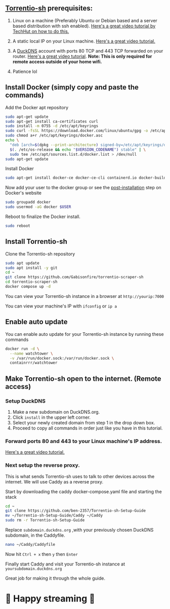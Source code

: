 

## [Torrentio-sh](https://github.com/Gabisonfire/torrentio-scraper-sh) prerequisites:

 1. Linux on a machine (Preferably Ubuntu or Debian based and a server based distribution with ssh enabled). [Here's a great video tutorial by TechHut on how to do this.](https://www.youtube.com/watch?v=K2m52F0S2w8) 
 
 2. A static local IP on your Linux machine. [Here's a great video tutorial.](https://www.youtube.com/watch?v=fayx4jWqyWk)
 
 3. A [DuckDNS](https://www.duckdns.org/) account with ports 80 TCP and 443 TCP forwarded on your router. [Here's a great video tutorial](https://www.youtube.com/watch?v=B9jH8QPsVOw). ****Note: This is only required for remote access outside of your home wifi.****
 
 4. Patience lol

## Install Docker (simply copy and paste the commands)

Add the Docker apt repository

```bash
sudo apt-get update
sudo apt-get install ca-certificates curl
sudo install -m 0755 -d /etc/apt/keyrings
sudo curl -fsSL https://download.docker.com/linux/ubuntu/gpg -o /etc/apt/keyrings/docker.asc
sudo chmod a+r /etc/apt/keyrings/docker.asc
echo \
  "deb [arch=$(dpkg --print-architecture) signed-by=/etc/apt/keyrings/docker.asc] https://download.docker.com/linux/ubuntu \
  $(. /etc/os-release && echo "$VERSION_CODENAME") stable" | \
  sudo tee /etc/apt/sources.list.d/docker.list > /dev/null
sudo apt-get update
```
Install Docker
```bash
sudo apt-get install docker-ce docker-ce-cli containerd.io docker-buildx-plugin docker-compose-plugin docker-compose
```
Now add your user to the docker group or see the [post-installation](https://docs.docker.com/engine/install/linux-postinstall/) step on Docker's website
```bash
sudo groupadd docker
sudo usermod -aG docker $USER
```
Reboot to finalize the Docker install.
```bash
sudo reboot
```

## Install Torrentio-sh

Clone the Torrentio-sh repository
```bash
sudo apt update
sudo apt install -y git
cd ~
git clone https://github.com/Gabisonfire/torrentio-scraper-sh
cd torrentio-scraper-sh
docker compose up -d
```
You can view your Torrentio-sh instance in a browser at ```http://yourip:7000```

You can view your machine's IP with ```ifconfig```  or ```ip a```  

## Enable auto update

You can enable auto update for your Torrentio-sh instance by running these commands

```bash
docker run -d \
  --name watchtower \
  -v /var/run/docker.sock:/var/run/docker.sock \
  containrrr/watchtower
```

## Make Torrentio-sh open to the internet. (Remote access)

### Setup DuckDNS

 1. Make a new subdomain on DuckDNS.org.
 2. Click ```install``` in the upper left corner.
 3. Select your newly created domain from step 1 in the drop down box.
 4. Proceed to copy all commands in order just like you have in this tutorial.

### Forward ports 80 and 443 to your Linux machine's IP address. 
[Here's a great video tutorial.](https://www.youtube.com/watch?v=B9jH8QPsVOw)

### Next setup the reverse proxy. 
This is what sends Torrentio-sh uses to talk to other devices across the internet. We will use Caddy as a reverse proxy.

Start by downloading the caddy docker-compose.yaml file and starting the stack
```bash
cd ~
git clone https://github.com/ben-2357/Torrentio-sh-Setup-Guide
mv ~/Torrentio-sh-Setup-Guide/Caddy ~/Caddy
sudo rm -r Torrentio-sh-Setup-Guide
```
Replace ```subdomain.duckdns.org``` ,with your previously chosen DuckDNS subdomain, in the Caddyfile.
```bash
nano ~/Caddy/Caddyfile
```
Now hit ```Ctrl + x``` then ```y``` then ```Enter```

Finally start Caddy and visit your Torrentio-sh instance at ```yoursubdomain.duckdns.org```

 Great job for making it through the whole guide.  
# 🎉 Happy streaming 🎉
